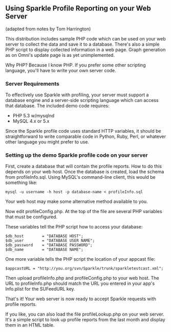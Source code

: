 ## Using Sparkle Profile Reporting on your Web Server
(adapted from notes by Tom Harrington)

This distribution includes sample PHP code which can be used on your web server to collect the data and save it to a database.  There's also a simple PHP script to display collected information in a web page.  Graph generation as on Omni's update page is as yet unimplemented. 

Why PHP?  Because I know PHP.  If you prefer some other scripting language, you'll have to write your own server code.

### Server Requirements

To effectively use Sparkle with profiling, your server must support a database engine and a server-side scripting language which can access that database.  The included demo code requires:

* PHP 5.3 w/mysqlnd
* MySQL 4.x or 5.x

Since the Sparkle profile code uses standard HTTP variables, it should be straightforward to write comparable code in Python, Ruby, Perl, or whatever other language you might prefer to use.

### Setting up the demo Sparkle profile code on your server

First, create a database that will contain the profile reports.  How to do this depends on your web host.  Once the database is created, load the schema from profileInfo.sql.  Using MySQL's command-line client, this would be something like:

    mysql -u username -h host -p database-name < profileInfo.sql

Your web host may make some alternative method available to you.

Now edit profileConfig.php.  At the top of the file are several PHP variables that must be configured.

These variables tell the PHP script how to access your database:

	$db_host        = "DATABASE HOST";
	$db_user        = "DATABASE USER NAME";
	$db_password    = "DATABASE PASSWORD";
	$db_name        = "DATABASE NAME";

One more variable tells the PHP script the location of your appcast file:

    $appcastURL = "http://you.org/svn/Sparkle/trunk/sparkletestcast.xml";

Then upload profileInfo.php and profileConfig.php to your web host.  The URL to profileInfo.php should match the URL you entered in your app's Info.plist for the SUFeedURL key.

That's it!  Your web server is now ready to accept Sparkle requests with profile reports.

If you like, you can also load the file profileLookup.php on your web server.  It's a simple script to look up profile reports from the last month and display them in an HTML table. 